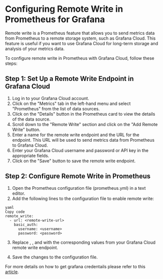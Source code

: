 # Configuring Remote Write in Prometheus for Grafana
Remote write is a Prometheus feature that allows you to send metrics data from Prometheus to a remote storage system, such as Grafana Cloud. This feature is useful if you want to use Grafana Cloud for long-term storage and analysis of your metrics data.

To configure remote write in Prometheus with Grafana Cloud, follow these steps:

## Step 1: Set Up a Remote Write Endpoint in Grafana Cloud
1. Log in to your Grafana Cloud account.
2. Click on the "Metrics" tab in the left-hand menu and select "Prometheus" from the list of data sources.
3. Click on the "Details" button in the Prometheus card to view the details of the data source.
4. Scroll down to the "Remote Write" section and click on the "Add Remote Write" button.
5. Enter a name for the remote write endpoint and the URL for the endpoint. This URL will be used to send metrics data from Prometheus to Grafana Cloud.
6. Enter your Grafana Cloud username and password or API key in the appropriate fields.
7. Click on the "Save" button to save the remote write endpoint.


## Step 2: Configure Remote Write in Prometheus
1. Open the Prometheus configuration file (prometheus.yml) in a text editor.
2. Add the following lines to the configuration file to enable remote write:
```
yaml
Copy code
remote_write:
  - url: <remote-write-url>
    basic_auth:
      username: <username>
      password: <password>
```
3. Replace <remote-write-url>, <username>, and <password> with the corresponding values from your Grafana Cloud remote write endpoint.

4. Save the changes to the configuration file.

For more details on how to get grafana credentails please refer to this [article](https://grafana.com/docs/grafana-cloud/account-management/cloud-portal/).